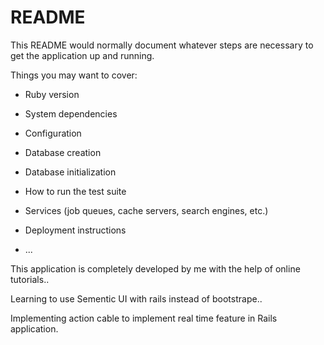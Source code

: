 # README

This README would normally document whatever steps are necessary to get the
application up and running.

Things you may want to cover:

* Ruby version

* System dependencies

* Configuration

* Database creation

* Database initialization

* How to run the test suite

* Services (job queues, cache servers, search engines, etc.)

* Deployment instructions

* ...

This application is completely developed by me with the help of online tutorials..

Learning to use Sementic UI with rails instead of bootstrape..

Implementing action cable to implement real time feature in Rails application. 
